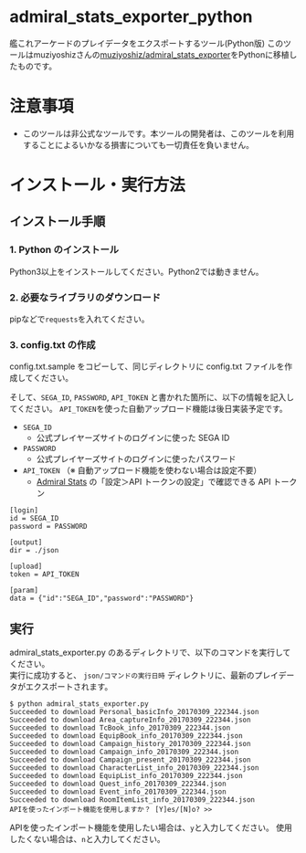 # admiral_stats_exporter_python
艦これアーケードのプレイデータをエクスポートするツール(Python版)
このツールはmuziyoshizさんの[muziyoshiz/admiral_stats_exporter](https://github.com/muziyoshiz/admiral_stats_exporter)をPythonに移植したものです。

# 注意事項

* このツールは非公式なツールです。本ツールの開発者は、このツールを利用することによるいかなる損害についても一切責任を負いません。

# インストール・実行方法

## インストール手順

### 1. Python のインストール

Python3以上をインストールしてください。Python2では動きません。

### 2. 必要なライブラリのダウンロード

pipなどで`requests`を入れてください。

### 3. config.txt の作成

config.txt.sample をコピーして、同じディレクトリに config.txt ファイルを作成してください。

そして、`SEGA_ID`, `PASSWORD`, `API_TOKEN` と書かれた箇所に、以下の情報を記入してください。
`API_TOKEN`を使った自動アップロード機能は後日実装予定です。

- `SEGA_ID`
    - 公式プレイヤーズサイトのログインに使った SEGA ID
- `PASSWORD`
    - 公式プレイヤーズサイトのログインに使ったパスワード
- `API_TOKEN` （※ 自動アップロード機能を使わない場合は設定不要）
    - [Admiral Stats](https://www.admiral-stats.com/) の「設定＞API トークンの設定」で確認できる API トークン

```
[login]
id = SEGA_ID
password = PASSWORD

[output]
dir = ./json

[upload]
token = API_TOKEN

[param]
data = {"id":"SEGA_ID","password":"PASSWORD"}
```

## 実行

admiral_stats_exporter.py のあるディレクトリで、以下のコマンドを実行してください。  
実行に成功すると、 `json/コマンドの実行日時` ディレクトリに、最新のプレイデータがエクスポートされます。  

```
$ python admiral_stats_exporter.py
Succeeded to download Personal_basicInfo_20170309_222344.json
Succeeded to download Area_captureInfo_20170309_222344.json
Succeeded to download TcBook_info_20170309_222344.json
Succeeded to download EquipBook_info_20170309_222344.json
Succeeded to download Campaign_history_20170309_222344.json
Succeeded to download Campaign_info_20170309_222344.json
Succeeded to download Campaign_present_20170309_222344.json
Succeeded to download CharacterList_info_20170309_222344.json
Succeeded to download EquipList_info_20170309_222344.json
Succeeded to download Quest_info_20170309_222344.json
Succeeded to download Event_info_20170309_222344.json
Succeeded to download RoomItemList_info_20170309_222344.json
APIを使ったインポート機能を使用しますか？ [Y]es/[N]o? >>
```

APIを使ったインポート機能を使用したい場合は、`y`と入力してください。
使用したくない場合は、`n`と入力してください。
